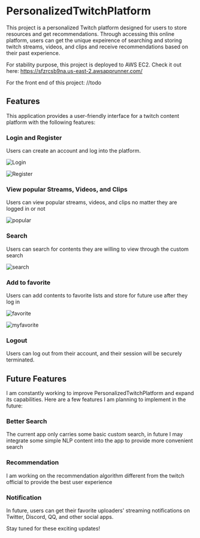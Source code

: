 # PersonalizedTwitchPlatform
This project is a personalized Twitch platform designed for users to store resources and get recommendations. 
Through accessing this online platform, users can get the unique expeirence of searching and storing twitch streams, videos, and clips and receive recommendations 
based on their past experience.

For stability purpose, this project is deployed to AWS EC2. 
Check it out here: 
https://sfzrcsb9na.us-east-2.awsapprunner.com/

For the front end of this project:
//todo

## Features

This application provides a user-friendly interface for a twitch content platform with the following features:

### Login and Register

Users can create an account and log into the platform. 

![Login](https://i.ibb.co/rbTq5zk/login.png)

![Register](https://i.ibb.co/pKYmJsd/register.png)


### View popular Streams, Videos, and Clips

Users can view popular streams, videos, and clips no matter they are logged in or not

![popular](https://i.ibb.co/4g0RZPg/popular.png)

### Search

Users can search for contents they are willing to view through the custom search

![search](https://i.ibb.co/2d2mpK9/search.png)

### Add to favorite

Users can add contents to favorite lists and store for future use after they log in

![favorite](https://i.ibb.co/DC5rw8w/favorite.png)

![myfavorite](https://i.ibb.co/JBKMmYk/myfavorite.png)

### Logout

Users can log out from their account, and their session will be securely terminated.

## Future Features

I am constantly working to improve PersonalizedTwitchPlatform and expand its capabilities. Here are a few features I am planning to implement in the future:

### Better Search

The current app only carries some basic custom search, in future I may integrate some simple NLP content into the app to provide more convenient search

### Recommendation

I am working on the recommendation algorithm different from the twitch official to provide the best user experience

### Notification

In future, users can get their favorite uploaders' streaming notifications on Twitter, Discord, QQ, and other social apps.  


Stay tuned for these exciting updates!
